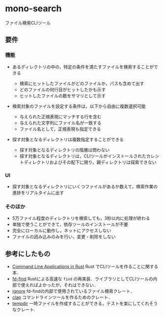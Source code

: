 # mono-search

ファイル検索CLIツール

## 要件

### 機能

* あるディレクトリの中の，特定の条件を満たすファイルを検索することができる
  * 検索にヒットしたファイルがどのファイルか，パスも含めて出す
  * どのファイルの何行目がヒットしたかも示す
  * ヒットしたファイルの数をサマリとして示す

* 検索対象のファイルを設定する条件は，以下から自由に複数選択可能
  * 与えられた正規表現にマッチする行を含む
  * 与えられた文字列にファイル名が一致する
  * ファイル名として，正規表現も指定できる

* 探す対象となるディレクトリは複数指定することができる
  * 探す対象となるディレクトリの階層は問わない
  * 探す対象となるディレクトリは，CLIツールがインストールされたカレントディレクトリおよびその配下に限り，親ディレクトリは探索できない

### UI

* 探す対象となるディレクトリにいくつファイルがあるか数えて，検索作業の進捗をリアルタイムに出す

### そのほか

* 5万ファイル程度のディレクトリを検索しても，3秒以内に処理が終わる
* 単独で使うことができて，依存ツールのインストールが不要
* 完全にローカルに動作し，ネットにアクセスしない
* ファイルの読み込みのみを行い，変更・削除をしない

## 参考にしたもの

* [Command Line Applications in Rust](https://rust-cli.github.io/book/) Rust でCLIツールを作ることに関する本.
* [fd-find](https://github.com/sharkdp/fd) Rustによる高速な `find` の再実装．ライブラリとしてCLIツールの内部で使えればよかったが，それはできない．
* [ignore](https://crates.io/crates/ignore) fd-findの内部で使用されているファイル検索クレート．
* [clap](https://crates.io/crates/clap) コマンドラインツールを作るためのクレート．
* [tempdir](https://crates.io/crates/tempdir) 一時ファイルを作成することができる，テストを楽にしてくれそうなクレート.